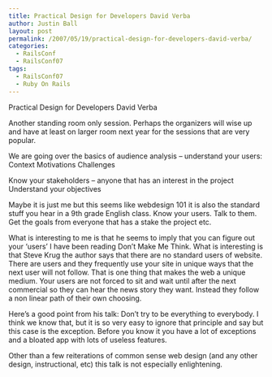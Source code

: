 ```yaml
---
title: Practical Design for Developers David Verba
author: Justin Ball
layout: post
permalink: /2007/05/19/practical-design-for-developers-david-verba/
categories:
  - RailsConf
  - RailsConf07
tags:
  - RailsConf07
  - Ruby On Rails
---
```


Practical Design for Developers David Verba

Another standing room only session. Perhaps the organizers will wise up and have at least on larger room next year for the sessions that are very popular.

We are going over the basics of audience analysis – understand your users:
Context
Motivations
Challenges

Know your stakeholders – anyone that has an interest in the project
Understand your objectives

Maybe it is just me but this seems like webdesign 101 it is also the standard stuff you hear in a 9th grade English class. Know your users. Talk to them. Get the goals from everyone that has a stake the project etc.

What is interesting to me is that he seems to imply that you can figure out your ‘users’ I have been reading Don’t Make Me Think. What is interesting is that Steve Krug the author says that there are no standard users of website. There are users and they frequently use your site in unique ways that the next user will not follow. That is one thing that makes the web a unique medium. Your users are not forced to sit and wait until after the next commercial so they can hear the news story they want. Instead they follow a non linear path of their own choosing.

Here’s a good point from his talk:
Don’t try to be everything to everybody. I think we know that, but it is so very easy to ignore that principle and say but this case is the exception. Before you know it you have a lot of exceptions and a bloated app with lots of useless features.

Other than a few reiterations of common sense web design (and any other design, instructional, etc) this talk is not especially enlightening.
